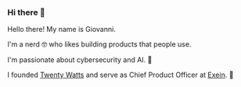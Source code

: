 ### Hi there 👋

<!--
**giovannialberto/giovannialberto** is a ✨ _special_ ✨ repository because its `README.md` (this file) appears on your GitHub profile.

Here are some ideas to get you started:

- 🔭 I’m currently working on ...
- 🌱 I’m currently learning ...
- 👯 I’m looking to collaborate on ...
- 🤔 I’m looking for help with ...
- 💬 Ask me about ...
- 📫 How to reach me: ...
- 😄 Pronouns: ...
- ⚡ Fun fact: ...
-->

Hello there! My name is Giovanni. 

I'm a nerd 🤓 who likes building products that people use.

I'm passionate about cybersecurity and AI. 🤖

I founded [Twenty Watts](https://github.com/twenty-watts) and serve as Chief Product Officer at [Exein](https://github.com/Exein-io). 🚀
